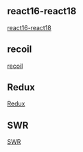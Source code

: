 ## react16-react18 
[react16-react18](react16-react18/10.懒加载.html) 
## recoil 
[recoil](recoil/01.入门.html) 
## Redux 
[Redux](Redux/01.简介.html) 
## SWR 
[SWR](SWR/00.简介.html) 
